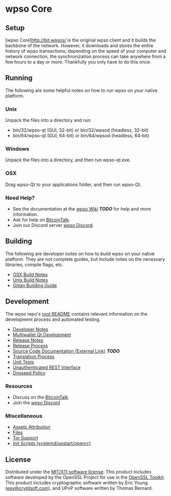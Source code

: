 wpso Core
=========

Setup
-----

[wpso Core]http://bit.wpsos/ is the original wpso client and it builds the backbone of the network. However, it downloads and stores the entire history of wpso transactions; depending on the speed of your computer and network connection, the synchronization process can take anywhere from a few hours to a day or more. Thankfully you only have to do this once.

Running
-------
The following are some helpful notes on how to run wpso on your native platform.

### Unix

Unpack the files into a directory and run:

- bin/32/wpso-qt (GUI, 32-bit) or bin/32/wpsod (headless, 32-bit)
- bin/64/wpso-qt (GUI, 64-bit) or bin/64/wpsod (headless, 64-bit)

### Windows

Unpack the files into a directory, and then run wpso-qt.exe.

### OSX

Drag wpso-Qt to your applications folder, and then run wpso-Qt.

### Need Help?

* See the documentation at the [wpso Wiki](https://en.bitcoin.it/wiki/Main_Page) ***TODO***
for help and more information.
* Ask for help on [BitcoinTalk](https://bitcointalk.org/index.php?topic=2976421).
* Join our Discord server [wpso Discord](https://discord.gg/DHYsG6j).

Building
--------

The following are developer notes on how to build wpso on your native platform. They are not complete guides, but include notes on the necessary libraries, compile flags, etc.

- [OSX Build Notes](build-osx.md)
- [Unix Build Notes](build-unix.md)
- [Gitian Building Guide](gitian-building.md)

Development
-----------

The wpso repo's [root README](https://github.com/wpsocoin/wpso-core/blob/master/README.md) contains relevant information on the development process and automated testing.

- [Developer Notes](developer-notes.md)
- [Multiwallet Qt Development](multiwallet-qt.md)
- [Release Notes](release-notes.md)
- [Release Process](release-process.md)
- [Source Code Documentation (External Link)](https://dev.visucore.com/bitcoin/doxygen/) ***TODO***
- [Translation Process](translation_process.md)
- [Unit Tests](unit-tests.md)
- [Unauthenticated REST Interface](REST-interface.md)
- [Dnsseed Policy](dnsseed-policy.md)

### Resources

* Discuss on the [BitcoinTalk](https://bitcointalk.org/index.php?topic=2976421).
* Join the [wpso Discord](https://discord.gg/DHYsG6j) 

### Miscellaneous

- [Assets Attribution](assets-attribution.md)
- [Files](files.md)
- [Tor Support](tor.md)
- [Init Scripts (systemd/upstart/openrc)](init.md)

License
-------

Distributed under the [MIT/X11 software license](http://www.opensource.org/licenses/mit-license.php).
This product includes software developed by the OpenSSL Project for use in the [OpenSSL Toolkit](https://www.openssl.org/). This product includes
cryptographic software written by Eric Young ([eay@cryptsoft.com](mailto:eay@cryptsoft.com)), and UPnP software written by Thomas Bernard.